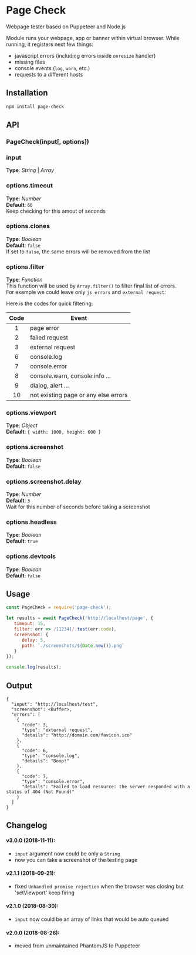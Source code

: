 # Page Check
Webpage tester based on Puppeteer and Node.js



Module runs your webpage, app or banner within virtual browser. While running, it registers next few things:
- javascript errors (including errors inside `onresize` handler)
- missing files
- console events (`log`, `warn`, etc.)
- requests to a different hosts



## Installation
```bash
npm install page-check
```



## API

### PageCheck(input[, options])

### input   
**Type**: _String_ | _Array_   


### options.timeout 
**Type**: _Number_   
**Default**: `60`     
Keep checking for this amout of seconds


### options.clones
**Type**: _Boolean_   
**Default**: `false`     
If set to `false`, the same errors will be removed from the list


### options.filter   
**Type**: _Function_     
This function will be used by `Array.filter()` to filter final list of errors.     
For example we could leave only `js errors` and `external request`:    

Here is the codes for quick filtering:

| Code | Event |
| :------: | ------ |
| 1 | page error |
| 2 | failed request |
| 3 | external request |
| 6 | console.log |
| 7 | console.error |
| 8 | console.warn, console.info ... |
| 9 | dialog, alert ... | 
| 10 | not existing page or any else errors | 



### options.viewport    
**Type**: _Object_   
**Default**: `{ width: 1000, height: 600 }`  


### options.screenshot    
**Type**: _Boolean_   
**Default**: `false`  


### options.screenshot.delay    
**Type**: _Number_   
**Default**: `3`  
Wait for this number of seconds before taking a screenshot


### options.headless    
**Type**: _Boolean_     
**Default**: `true`  


### options.devtools    
**Type**: _Boolean_   
**Default**: `false`  




## Usage
```javascript
const PageCheck = require('page-check');

let results = await PageCheck('http://localhost/page', {
   timeout: 15, 
   filter: err => /[1234]/.test(err.code), 
   screenshot: {
      delay: 5,
      path: `./screenshots/${Date.now()}.png`
   }
});

console.log(results);
```




## Output
```
{
  "input": "http://localhost/test",
  "screenshot": <Buffer>,
  "errors": [
    {
      "code": 3,
      "type": "external request",
      "details": "http://domain.com/favicon.ico"
    },
    {
      "code": 6,
      "type": "console.log",
      "details": "Boop!"
    },
    {
      "code": 7,
      "type": "console.error",
      "details": "Failed to load resource: the server responded with a status of 404 (Not Found)"
    }
  ]
}
```





## Changelog 
#### v3.0.0 (2018-11-11):
- `input` argument now could be only a `String`
- now you can take a screenshot of the testing page

#### v2.1.1 (2018-09-21):
- fixed `Unhandled promise rejection` when the browser was closing but 'setViewport' keep firing

#### v2.1.0 (2018-08-30):
- `input` now could be an array of links that would be auto queued

#### v2.0.0 (2018-08-26):
- moved from unmaintained PhantomJS to Puppeteer




